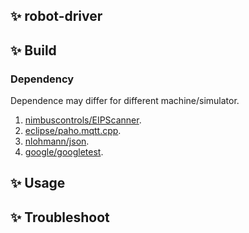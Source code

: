 ✨ robot-driver
---------------

✨ Build
--------
### Dependency
Dependence may differ for different machine/simulator.

1. [nimbuscontrols/EIPScanner](https://github.com/nimbuscontrols/EIPScanner).
1. [eclipse/paho.mqtt.cpp](https://github.com/eclipse/paho.mqtt.cpp).
1. [nlohmann/json](https://github.com/nlohmann/json).
1. [google/googletest](https://github.com/google/googletest).

✨ Usage
--------

✨ Troubleshoot
---------------

